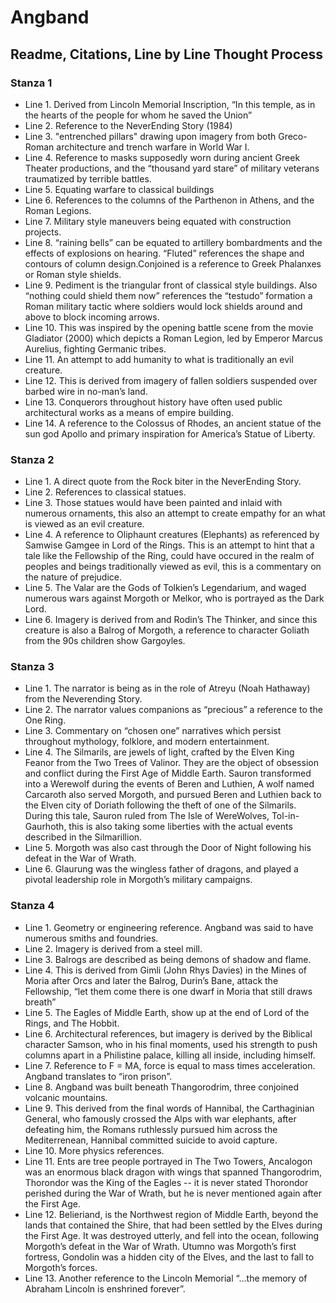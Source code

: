 # Angband
## Readme, Citations, Line by Line Thought Process

### Stanza 1
- Line 1.   Derived from Lincoln Memorial Inscription, “In this temple, as in the hearts of the people for whom he saved the Union”
- Line 2.   Reference to the NeverEnding Story (1984)
- Line 3.   "entrenched pillars" drawing upon imagery from both Greco-Roman architecture and trench warfare in World War I.
- Line 4.   Reference to masks supposedly worn during ancient Greek Theater productions, and the “thousand yard stare” of military veterans traumatized by terrible battles.
- Line 5.   Equating warfare to classical buildings
- Line 6.   References to the columns of the Parthenon in Athens, and the Roman Legions.
- Line 7.   Military style maneuvers being equated with construction projects.
- Line 8.   “raining bells” can be equated to artillery bombardments and the effects of explosions on hearing. “Fluted” references the shape and contours of column design.Conjoined is a reference to Greek Phalanxes or Roman style shields.
- Line 9.   Pediment is the triangular front of classical style buildings. Also “nothing could shield them now” references the “testudo” formation a Roman military tactic where soldiers would lock shields around and above to block incoming arrows.
- Line 10.  This was inspired by the opening battle scene from the movie Gladiator (2000) which depicts a Roman Legion, led by Emperor Marcus Aurelius, fighting Germanic tribes.
- Line 11.  An attempt to add humanity to what is traditionally an evil creature.
- Line 12.  This is derived from imagery of fallen soldiers suspended over barbed wire in no-man’s land.
- Line 13.  Conquerors throughout history have often used public architectural works as a means of empire building.
- Line 14.  A reference to the Colossus of Rhodes, an ancient statue of the sun god Apollo and primary inspiration for America’s Statue of Liberty.

### Stanza 2
- Line 1.   A direct quote from the Rock biter in the NeverEnding Story.
- Line 2.   References to classical statues.
- Line 3.   Those statues would have been painted and inlaid with numerous ornaments, this also an attempt to create empathy for an what is viewed as an evil creature.
- Line 4.   A reference to Oliphaunt creatures (Elephants) as referenced by Samwise Gamgee in Lord of the Rings. This is an attempt to hint that a tale like the Fellowship of the Ring, could have occured in the realm of peoples and beings traditionally viewed as evil, this is a commentary on the nature of prejudice.
- Line 5.   The Valar are the Gods of Tolkien’s Legendarium, and waged numerous wars against Morgoth or Melkor, who is portrayed as the Dark Lord.
- Line 6.   Imagery is derived from and Rodin’s The Thinker, and since this creature is also a Balrog of Morgoth, a reference to character Goliath from the 90s children show Gargoyles.

### Stanza 3
- Line 1.   The narrator is being as in the role of Atreyu (Noah Hathaway) from the Neverending Story.
- Line 2.   The narrator values companions as “precious” a reference to the One Ring.
- Line 3.   Commentary on “chosen one” narratives which persist throughout mythology, folklore, and modern entertainment.
- Line 4.   The Silmarils, are jewels of light, crafted by the Elven King Feanor from the Two Trees of Valinor. They are the object of obsession and conflict during the First Age of Middle Earth. Sauron transformed into a Werewolf during the events of Beren and Luthien, A wolf named Carcaroth also served Morgoth, and pursued Beren and Luthien back to the Elven city of Doriath following the theft of one of the Silmarils. During this tale, Sauron ruled from The Isle of WereWolves, Tol-in-Gaurhoth, this is also taking some liberties with the actual events described in the Silmarillion. 
- Line 5.   Morgoth was also cast through the Door of Night following his defeat in the War of Wrath.
- Line 6.   Glaurung was the wingless father of dragons, and played a pivotal leadership role in Morgoth’s military campaigns. 

### Stanza 4
- Line 1.   Geometry or engineering reference. Angband was said to have numerous smiths and foundries.
- Line 2.   Imagery is derived from a steel mill.
- Line 3.   Balrogs are described as being demons of shadow and flame.
- Line 4.   This is derived from Gimli (John Rhys Davies) in the Mines of Moria after Orcs and later the Balrog, Durin’s Bane, attack the Fellowship, “let them come there is one dwarf in Moria that still draws breath”
- Line 5.   The Eagles of Middle Earth, show up at the end of Lord of the Rings, and The Hobbit.
- Line 6.   Architectural references, but imagery is derived by the Biblical character Samson, who in his final moments, used his strength to push columns apart in a Philistine palace, killing all inside, including himself.
- Line 7.   Reference to F = MA, force is equal to mass times acceleration. Angband translates to “iron prison”.
- Line 8.   Angband was built beneath Thangorodrim, three conjoined volcanic mountains.
- Line 9.   This derived from the final words of Hannibal, the Carthaginian General, who famously crossed the Alps with war elephants, after defeating him, the Romans ruthlessly pursued him across the Mediterrenean, Hannibal committed suicide to avoid capture.
- Line 10.  More physics references.
- Line 11.  Ents are tree people portrayed in The Two Towers, Ancalogon was an enormous black dragon with wings that spanned Thangorodrim, Thorondor was the King of the Eagles -- it is never stated Thorondor perished during the War of Wrath, but he is never mentioned again after the First Age. 
- Line 12.  Belieriand, is the Northwest region of Middle Earth, beyond the lands that contained the Shire, that had been settled by the Elves during the First Age. It was destroyed utterly, and fell into the ocean, following Morgoth’s defeat in the War of Wrath. Utumno was Morgoth’s first fortress, Gondolin was a hidden city of the Elves, and the last to fall to Morgoth’s forces.
- Line 13.  Another reference to the Lincoln Memorial “...the memory of Abraham Lincoln is enshrined forever”.










